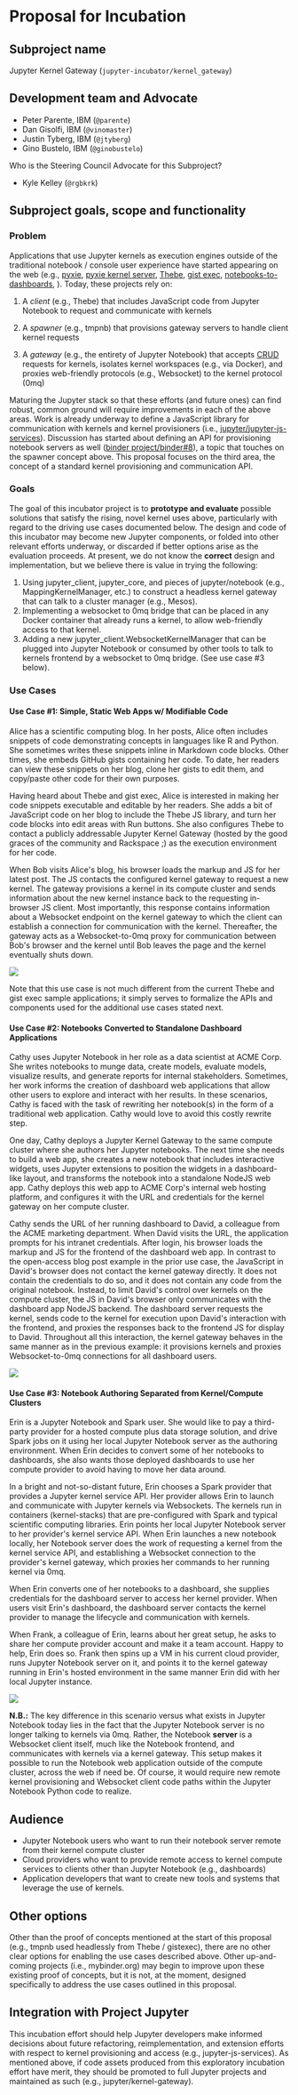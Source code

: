 # Proposal for Incubation

## Subproject name

Jupyter Kernel Gateway (`jupyter-incubator/kernel_gateway`)

## Development team and Advocate

* Peter Parente, IBM (`@parente`)
* Dan Gisolfi, IBM (`@vinomaster`)
* Justin Tyberg, IBM (`@jtyberg`)
* Gino Bustelo, IBM (`@ginobustelo`)

Who is the Steering Council Advocate for this Subproject?

* Kyle Kelley (`@rgbkrk`)

## Subproject goals, scope and functionality

### Problem

Applications that use Jupyter kernels as execution engines outside of the traditional notebook / console user experience have started appearing on the web (e.g., [pyxie](https://github.com/oreillymedia/pyxie-static), [pyxie kernel server](https://github.com/oreillymedia/ipython-kernel), [Thebe](https://github.com/oreillymedia/thebe), [gist exec](https://github.com/rgbkrk/gistexec), [notebooks-to-dashboards](http://blog.ibmjstart.net/2015/08/22/dynamic-dashboards-from-jupyter-notebooks/), ). Today, these projects rely on:

1. A _client_ (e.g., Thebe) that includes JavaScript code from Jupyter Notebook to request and communicate with kernels

2. A _spawner_ (e.g., tmpnb) that provisions gateway servers to handle client kernel requests

3. A _gateway_ (e.g., the entirety of Jupyter Notebook) that accepts [CRUD](https://en.wikipedia.org/wiki/Create,_read,_update_and_delete) requests for kernels, isolates kernel workspaces (e.g., via Docker), and proxies web-friendly protocols (e.g., Websocket) to the kernel protocol (0mq)

Maturing the Jupyter stack so that these efforts (and future ones) can find robust, common ground will require improvements in each of the above areas. Work is already underway to define a JavaScript library for communication with kernels and kernel provisioners (i.e., [jupyter/jupyter-js-services](https://github.com/jupyter/jupyter-js-services)). Discussion has started about defining an API for provisioning notebook servers as well ([binder project/binder#8](https://github.com/binder-project/binder/issues/8)), a topic that touches on the spawner concept above. This proposal focuses on the third area, the concept of a standard kernel provisioning and communication API.

### Goals

The goal of this incubator project is to **prototype and evaluate** possible solutions that satisfy the rising, novel kernel uses above, particularly with regard to the driving use cases documented below. The design and code of this incubator may become new Jupyter components, or folded into other relevant efforts underway, or discarded if better options arise as the evaluation proceeds.  At present, we do not know the **correct** design and implementation, but we believe there is value in trying the following:

1. Using jupyter_client, jupyter_core, and pieces of jupyter/notebook (e.g., MappingKernelManager, etc.) to construct a headless kernel gateway that can talk to a cluster manager (e.g., Mesos).
2. Implementing a websocket to 0mq bridge that can be placed in any Docker container that already runs a kernel, to allow web-friendly access to that kernel.
3. Adding a new jupyter_client.WebsocketKernelManager that can be plugged into Jupyter Notebook or consumed by other tools to talk to kernels frontend by a websocket to 0mq bridge. (See use case #3 below).

### Use Cases

#### Use Case #1: Simple, Static Web Apps w/ Modifiable Code

Alice has a scientific computing blog. In her posts, Alice often includes snippets of code demonstrating concepts in languages like R and Python. She sometimes writes these snippets inline in Markdown code blocks. Other times, she embeds GitHub gists containing her code. To date, her readers can view these snippets on her blog, clone her gists to edit them, and copy/paste other code for their own purposes.

Having heard about Thebe and gist exec, Alice is interested in making her code snippets executable and editable by her readers. She adds a bit of JavaScript code on her blog to include the Thebe JS library, and turn her code blocks into edit areas with Run buttons.  She also configures Thebe to contact a publicly addressable Jupyter Kernel Gateway (hosted by the good graces of the community and Rackspace ;) as the execution environment for her code.

When Bob visits Alice's blog, his browser loads the markup and JS for her latest post. The JS contacts the configured kernel gateway to request a new kernel. The gateway provisions a kernel in its compute cluster and sends information about the new kernel instance back to the requesting in-browser JS client. Most importantly, this response contains information about a Websocket endpoint on the kernel gateway to which the client can establish a connection for communication with the kernel. Thereafter, the gateway acts as a Websocket-to-0mq proxy for communication between Bob's browser and the kernel until Bob leaves the page and the kernel eventually shuts down.

![](https://hackpad-attachments.s3.amazonaws.com/jupyter.hackpad.com_sZx2qqNHnY1_p.454990_1440709697802_undefined)

Note that this use case is not much different from the current Thebe and gist exec sample applications; it simply serves to formalize the APIs and components used for the additional use cases stated next.

#### Use Case #2: Notebooks Converted to Standalone Dashboard Applications

Cathy uses Jupyter Notebook in her role as a data scientist at ACME Corp. She writes notebooks to munge data, create models, evaluate models, visualize results, and generate reports for internal stakeholders. Sometimes, her work informs the creation of dashboard web applications that allow other users to explore and interact with her results. In these scenarios, Cathy is faced with the task of rewriting her notebook(s) in the form of a traditional web application. Cathy would love to avoid this costly rewrite step.

One day, Cathy deploys a Jupyter Kernel Gateway to the same compute cluster where she authors her Jupyter notebooks. The next time she needs to build a web app, she creates a new notebook that includes interactive widgets, uses Jupyter extensions to position the widgets in a dashboard-like layout, and transforms the notebook into a standalone NodeJS web app.  Cathy deploys this web app to ACME Corp's internal web hosting platform, and configures it with the URL and credentials for the kernel gateway on her compute cluster. 

Cathy sends the URL of her running dashboard to David, a colleague from the ACME marketing department. When David visits the URL, the application prompts for his intranet credentials. After login, his browser loads the markup and JS for the frontend of the dashboard web app. In contrast to the open-access blog post example in the prior use case, the JavaScript in David's browser does not contact the kernel gateway directly. It does not contain the credentials to do so, and it does not contain any code from the original notebook. Instead, to limit David's control over kernels on the compute cluster, the JS in David's browser only communicates with the dashboard app NodeJS backend. The dashboard server requests the kernel, sends code to the kernel for execution upon David's interaction with the frontend, and proxies the responses back to the frontend JS for display to David.  Throughout all this interaction, the kernel gateway behaves in the same manner as in the previous example: it provisions kernels and proxies Websocket-to-0mq connections for all dashboard users.

![](https://hackpad-attachments.s3.amazonaws.com/jupyter.hackpad.com_sZx2qqNHnY1_p.454990_1440679339192_undefined)

#### Use Case #3: Notebook Authoring Separated from Kernel/Compute Clusters

Erin is a Jupyter Notebook and Spark user. She would like to pay a third-party provider for a hosted compute plus data storage solution, and drive Spark jobs on it using her local Jupyter Notebook server as the authoring environment. When Erin decides to convert some of her notebooks to dashboards, she also wants those deployed dashboards to use her compute provider to avoid having to move her data around.

In a bright and not-so-distant future, Erin chooses a Spark provider that provides a Jupyter kernel service API. Her provider allows Erin to launch and communicate with Jupyter kernels via Websockets. The kernels run in containers (kernel-stacks) that are pre-configured with Spark and typical scientific computing libraries. Erin points her local Jupyter Notebook server to her provider's kernel service API. When Erin launches a new notebook locally, her Notebook server does the work of requesting a kernel from the kernel service API, and establishing a Websocket connection to the provider's kernel gateway, which proxies her commands to her running kernel via 0mq.

When Erin converts one of her notebooks to a dashboard, she supplies credentials for the dashboard server to access her kernel provider. When users visit Erin's dashboard, the dashboard server contacts the kernel provider to manage the lifecycle and communication with kernels. 

When Frank, a colleague of Erin, learns about her great setup, he asks to share her compute provider account and make it a team account. Happy to help, Erin does so. Frank then spins up a VM in his current cloud provider, runs Jupyter Notebook server on it, and points it to the kernel gateway running in Erin's hosted environment in the same manner Erin did with her local Jupyter instance.

![](https://hackpad-attachments.s3.amazonaws.com/jupyter.hackpad.com_sZx2qqNHnY1_p.454990_1440679897295_undefined)

**N.B.:** The key difference in this scenario versus what exists in Jupyter Notebook today lies in the fact that the Jupyter Notebook server is no longer talking to kernels via 0mq. Rather, the Notebook **server** is a Websocket client itself, much like the Notebook frontend, and communicates with kernels via a kernel gateway. This setup makes it possible to run the Notebook web application outside of the compute cluster, across the web if need be. Of course, it would require new remote kernel provisioning and Websocket client code paths within the Jupyter Notebook Python code to realize.

## Audience

* Jupyter Notebook users who want to run their notebook server remote from their kernel compute cluster
* Cloud providers who want to provide remote access to kernel compute services to clients other than Jupyter Notebook (e.g., dashboards)
* Application developers that want to create new tools and systems that leverage the use of kernels.

## Other options

Other than the proof of concepts mentioned at the start of this proposal (e.g., tmpnb used headlessly from Thebe / gistexec), there are no other clear options for enabling the use cases described above. Other up-and-coming projects (i.e., mybinder.org) may begin to improve upon these existing proof of concepts, but it is not, at the moment, designed specifically to address the use cases outlined in this proposal.

## Integration with Project Jupyter

This incubation effort should help Jupyter developers make informed decisions about future refactoring, reimplementation, and extension efforts with respect to kernel provisioning and access (e.g., jupyter-js-services). As mentioned above, if code assets produced from this exploratory incubation effort have merit, they should be promoted to full Jupyter projects and maintained as such (e.g., jupyter/kernel-gateway).
